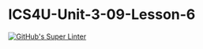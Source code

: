 # ICS4U-Unit-3-09-Lesson-6
[![GitHub's Super Linter](https://github.com//Myles-Trump/ICS4U-Unit-3-09-Lesson-6/workflows/GitHub's%20Super%20Linter/badge.svg)](https://github.com//Myles-Trump/ICS4U-Unit-3-09-Lesson-6/actions)
